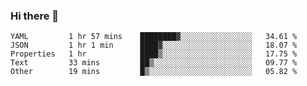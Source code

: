 ### Hi there 👋


<!--START_SECTION:waka-->

```text
YAML         1 hr 57 mins    ████████▓░░░░░░░░░░░░░░░░   34.61 %
JSON         1 hr 1 min      ████▓░░░░░░░░░░░░░░░░░░░░   18.07 %
Properties   1 hr            ████▒░░░░░░░░░░░░░░░░░░░░   17.75 %
Text         33 mins         ██▒░░░░░░░░░░░░░░░░░░░░░░   09.77 %
Other        19 mins         █▒░░░░░░░░░░░░░░░░░░░░░░░   05.82 %
```

<!--END_SECTION:waka-->

<!--
**ssrahul96/ssrahul96** is a ✨ _special_ ✨ repository because its `README.md` (this file) appears on your GitHub profile.

Here are some ideas to get you started:

- 🔭 I’m currently working on ...
- 🌱 I’m currently learning ...
- 👯 I’m looking to collaborate on ...
- 🤔 I’m looking for help with ...
- 💬 Ask me about ...
- 📫 How to reach me: ...
- 😄 Pronouns: ...
- ⚡ Fun fact: ...
-->
